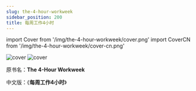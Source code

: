 ```yaml
---
slug: the-4-hour-workweek
sidebar_position: 200
title: 每周工作4小时
---
```


import Cover from '/img/the-4-hour-workweek/cover.png'
import CoverCN from '/img/the-4-hour-workweek/cover-cn.png'

<img src={Cover} alt="cover" style={{width:240}} />
<img src={CoverCN} alt="cover" style={{width:240}} />

原书名：**The 4-Hour Workweek**


中文版：《**每周工作4小时**》



